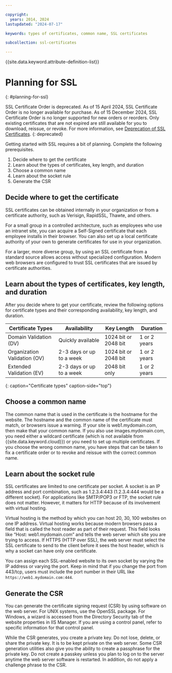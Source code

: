 ```yaml
---

copyright:
  years: 2014, 2024
lastupdated: "2024-07-17"

keywords: types of certificates, common name, SSL certificates

subcollection: ssl-certificates

---
```


{{site.data.keyword.attribute-definition-list}}

# Planning for SSL
{: #planning-for-ssl}

SSL Certificate Order is deprecated. As of 15 April 2024, SSL Certificate Order is no longer available for purchase. As of 15 December 2024, SSL Certificate Order is no longer supported for new orders or reorders. Only existing certificates that are not expired are still available for you to download, reissue, or revoke. For more information, see [Deprecation of SSL Certificates](/docs/ssl-certificates?topic=ssl-certificates-deprecation).
{: deprecated}

Getting started with SSL requires a bit of planning. Complete the following prerequisites.

1. Decide where to get the certificate
2. Learn about the types of certificates, key length, and duration
3. Choose a common name
4. Learn about the socket rule
5. Generate the CSR

## Decide where to get the certificate

SSL certificates can be obtained internally in your organization or from a certificate authority, such as Verisign, RapidSSL, Thawte, and others.

For a small group in a controlled architecture, such as employees who use an intranet site, you can acquire a Self-Signed certificate that each employee installs in their browser. You can also set up a local certificate authority of your own to generate certificates for use in your organization.

For a larger, more diverse group, by using an SSL certificate from a standard source allows access without specialized configuration. Modern web browsers are configured to trust SSL certificates that are issued by certificate authorities.

## Learn about the types of certificates, key length, and duration

After you decide where to get your certificate, review the following options for certificate types and their corresponding availability, key length, and duration.

|              Certificate Types          |  Availability                     |  Key Length                |  Duration                  |
| --------------------------------------- | --------------------------------- | -------------------------- | -------------------------- |
|Domain Validation (DV)                   | Quickly available                 | 1024 bit or 2048 bit       | 1 or 2 years             |
|Organization Validation (OV)             | 2-3 days or up to a week          | 1024 bit or 2048 bit       | 1 or 2 years             |
|Extended Validation (EV)                 | 2-3 days or up to a week          | 2048 bit only              | 1 or 2 years             |
{: caption="Certificate types" caption-side="top"}


## Choose a common name

The common name that is used in the certificate is the hostname for the website. The hostname and the common name of the certificate must match, or browsers issue a warning. If your site is web1.mydomain.com, then make that your common name. If you also use images.mydomain.com, you need either a wildcard certificate (which is not available from {{site.data.keyword.cloud}}) or you need to set up multiple certificates. If you choose the wrong common name, you have steps that can be taken to fix a certificate order or to revoke and reissue with the correct common name.

## Learn about the socket rule

SSL certificates are limited to one certificate per socket. A socket is an IP address and port combination, such as 1.2.3.4:443 (1.2.3.4:444 would be a different socket). For applications like SMTP/POP3 or FTP, the socket rule does not matter. However, it matters for HTTP because of its involvement with virtual hosting.

Virtual hosting is the method by which you can host 20, 30, 100 websites on one IP address. Virtual hosting works because modern browsers pass a field that is called the host reader as part of their request. This field looks like “Host: web1.mydomain.com” and tells the web server which site you are trying to access. If HTTPS (HTTP over SSL), the web server must select the SSL certificate to send to the client before it sees the host header, which is why a socket can have only one certificate.

You can assign each SSL-enabled website to its own socket by varying the IP address or varying the port. Keep in mind that if you change the port from 443/tcp, users must include the port number in their URL like `https://web1.mydomain.com:444`.

## Generate the CSR

You can generate the certificate signing request (CSR) by using software on the web server. For UNIX systems, use the OpenSSL package. For Windows, a wizard is accessed from the Directory Security tab of the website properties in IIS Manager. If you are using a control panel, refer to specific information for that control panel.

While the CSR generates, you create a private key. Do not lose, delete, or share the private key. It is to be kept private on the web server. Some CSR generation utilities also give you the ability to create a passphrase for the private key. Do not create a passkey unless you plan to log on to the server anytime the web server software is restarted. In addition, do not apply a challenge phrase to the CSR.
